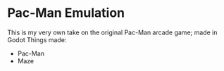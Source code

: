 # Pac-Man Emulation
 This is my very own take on the original Pac-Man arcade game; made in Godot
 Things made:
  - Pac-Man
  - Maze
